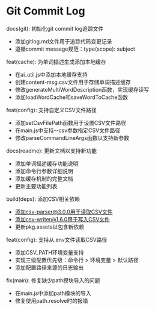 # Git Commit Log

docs(git): 初始化git commit log追踪文件
- 添加gitlog.md文件用于追踪代码变更记录
- 遵循commit message规范：type(scope): subject

feat(cache): 为单词描述生成添加本地缓存
- 在ai_util.js中添加本地缓存支持
- 创建content-msg.csv文件用于存储单词描述缓存
- 修改generateMultiWordDescription函数，实现缓存读写
- 添加loadWordCache和saveWordToCache函数

feat(config): 支持自定义CSV文件路径
- 添加setCsvFilePath函数用于设置CSV文件路径
- 在main.js中支持--csv参数指定CSV文件路径
- 修改parseCommandLineArgs函数以支持新参数

docs(readme): 更新文档以支持新功能
- 添加单词描述缓存功能说明
- 添加命令行参数详细说明
- 添加缓存机制的完整文档
- 更新主要功能列表

build(deps): 添加CSV相关依赖
- 添加csv-parser@3.0.0用于读取CSV文件
- 添加csv-writer@1.6.0用于写入CSV文件
- 更新pkg.assets以包含新依赖

feat(config): 支持从.env文件读取CSV路径
- 添加CSV_PATH环境变量支持
- 实现三级配置优先级：命令行 > 环境变量 > 默认路径
- 添加配置路径来源的日志输出

fix(main): 修复缺少path模块导入的问题
- 在main.js中添加path模块的导入
- 修复使用path.resolve时的报错
